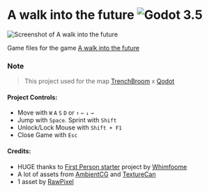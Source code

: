 # A walk into the future ![Godot 3.5](https://img.shields.io/badge/godot-v3.5-%23478cbf)
![Screenshot of A walk into the future](https://favico.windowsubuntu.repl.co/fileidk.png)

Game files for the game [A walk into the future](https://a-walk-into-the-future.vercel.app)

### Note
> This project used for the map [TrenchBroom](https://trenchbroom.github.io/) x [Qodot](https://github.com/QodotPlugin/qodot-plugin)

#### Project Controls:
- Move with `W` `A` `S` `D` or `↑` `←` `↓` `→`
- Jump with `Space`. Sprint with `Shift`
- Unlock/Lock Mouse with `Shift + F1`
- Close Game with `Esc`

#### Credits:
- HUGE thanks to [First Person starter](https://github.com/Whimfoome/godot-FirstPersonStarter/tree/gd-3.x) project by [Whimfoome](https://github.com/Whimfoome)
- A lot of assets from [AmbientCG](https://ambientcg.com) and [TextureCan](https://www.texturecan.com/)
- 1 asset by [RawPixel](https://www.freepik.com/free-photo/close-up-white-marble-textured-wall_18667719.htm#query=ceramic%20texture&position=4&from_view=keyword&track=ais)
